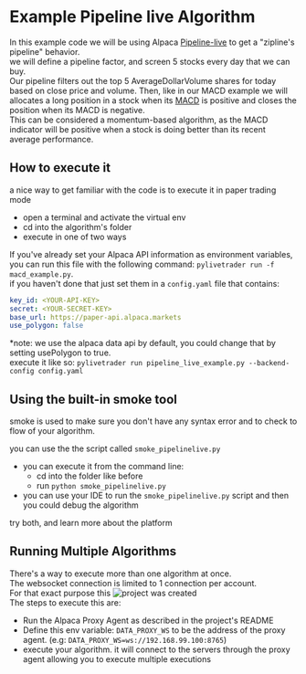 # Example Pipeline live Algorithm
In this example code we will be using Alpaca 
[Pipeline-live](https://github.com/alpacahq/pipeline-live) to get a 
"zipline's pipeline" behavior.<br>
we will define a pipeline factor, and screen 5 stocks every day that we
 can buy.<br>
Our pipeline filters out the top 5 AverageDollarVolume shares for today based
 on close price and volume. Then, like in our MACD example we will  allocates a
 long position in a stock when its [MACD](https://www.investopedia.com/terms/m/macd.asp) 
is positive and closes the position when its MACD is negative. <br>This can be 
considered a momentum-based algorithm, as the MACD indicator will be positive 
when a stock is doing better than its recent average performance.

## How to execute it
a nice way to get familiar with the code is to execute it in paper trading mode
* open a terminal and activate the virtual env
* cd into the algorithm's folder
* execute in one of two ways

If you've already set your Alpaca API information as environment variables, you
 can run this file with the following command: 
 `pylivetrader run -f macd_example.py`.
<br>
if you haven't done that just set them in a `config.yaml` file that contains:
```yaml
key_id: <YOUR-API-KEY>
secret: <YOUR-SECRET-KEY>
base_url: https://paper-api.alpaca.markets
use_polygon: false
```
*note: we use the alpaca data api by default, you could change that by
 setting usePolygon to true.<br>
 execute it like so: `pylivetrader run pipeline_live_example.py
 --backend-config config.yaml`
 
## Using the built-in smoke tool
smoke is used to make sure you don't have any syntax error and to check to
 flow of your algorithm.
 
 you can use the the script called `smoke_pipelinelive.py`
 * you can execute it from the command line:
   * cd into the folder like before
   * run `python smoke_pipelinelive.py` 
 * you can use your IDE to run the `smoke_pipelinelive.py` script and then you could
  debug the algorithm
 
 try both, and learn more about the platform
 
 
## Running Multiple Algorithms
There's a way to execute more than one algorithm at once.<br>
The websocket connection is limited to 1 connection per account. <br>
For that exact purpose this ![project](https://github.com/shlomikushchi/alpaca-proxy-agent) was created<br>
The steps to execute this are:
* Run the Alpaca Proxy Agent as described in the project's README
* Define this env variable: `DATA_PROXY_WS` to be the address of the proxy agent. (e.g: `DATA_PROXY_WS=ws://192.168.99.100:8765`)
* execute your algorithm. it will connect to the servers through the proxy agent allowing you to execute multiple executions

